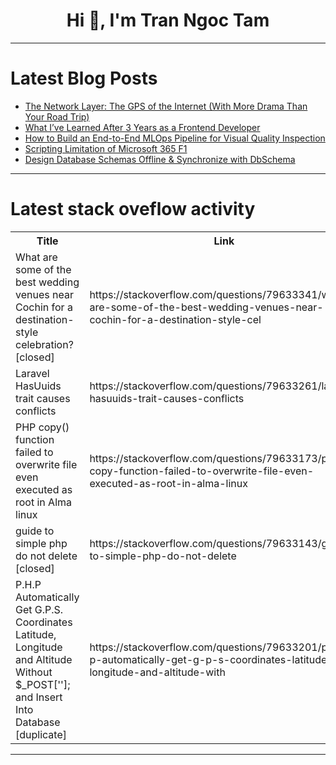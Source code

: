 <h1 align="center">Hi 👋, I'm Tran Ngoc Tam</h1>

---

# Latest Blog Posts 
<!-- BLOG-POST-LIST:START -->
- [The Network Layer: The GPS of the Internet &lpar;With More Drama Than Your Road Trip&rpar;](https://dev.to/aniruddhaadak_/the-network-layer-the-gps-of-the-internet-with-more-drama-than-your-road-trip-3762)
- [What I’ve Learned After 3 Years as a Frontend Developer](https://dev.to/sercangundogan/what-ive-learned-after-3-years-as-a-frontend-developer-329o)
- [How to Build an End-to-End MLOps Pipeline for Visual Quality Inspection](https://dev.to/sudoconsultants/how-to-build-an-end-to-end-mlops-pipeline-for-visual-quality-inspection-1660)
- [Scripting Limitation of Microsoft 365 F1](https://dev.to/ranjit_rimal_3bfb1aea03e6/scripting-limitation-of-microsoft-365-f1-3201)
- [Design Database Schemas Offline &amp; Synchronize with DbSchema](https://dev.to/roxana_haidiner/design-database-schemas-offline-synchronize-with-dbschema-fpa)
<!-- BLOG-POST-LIST:END -->

---

# Latest stack oveflow activity
<table>
  <tr><th>Title</th><th>Link</th></tr>
  <!-- STACKOVERFLOW:START --><tr><td>What are some of the best wedding venues near Cochin for a destination-style celebration? [closed]</td><td>https://stackoverflow.com/questions/79633341/what-are-some-of-the-best-wedding-venues-near-cochin-for-a-destination-style-cel</td></tr><tr><td>Laravel HasUuids trait causes conflicts</td><td>https://stackoverflow.com/questions/79633261/laravel-hasuuids-trait-causes-conflicts</td></tr><tr><td>PHP copy&lpar;&rpar; function failed to overwrite file even executed as root in Alma linux</td><td>https://stackoverflow.com/questions/79633173/php-copy-function-failed-to-overwrite-file-even-executed-as-root-in-alma-linux</td></tr><tr><td>guide to simple php do not delete [closed]</td><td>https://stackoverflow.com/questions/79633143/guide-to-simple-php-do-not-delete</td></tr><tr><td>P.H.P Automatically Get G.P.S. Coordinates Latitude, Longitude and Altitude Without $_POST[&#39;&#39;]; and Insert Into Database [duplicate]</td><td>https://stackoverflow.com/questions/79633201/p-h-p-automatically-get-g-p-s-coordinates-latitude-longitude-and-altitude-with</td></tr><!-- STACKOVERFLOW:END -->
</table>

---


